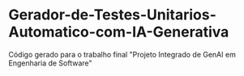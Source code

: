 # Gerador-de-Testes-Unitarios-Automatico-com-IA-Generativa
Código gerado para o trabalho final "Projeto Integrado de GenAI em Engenharia de Software"
